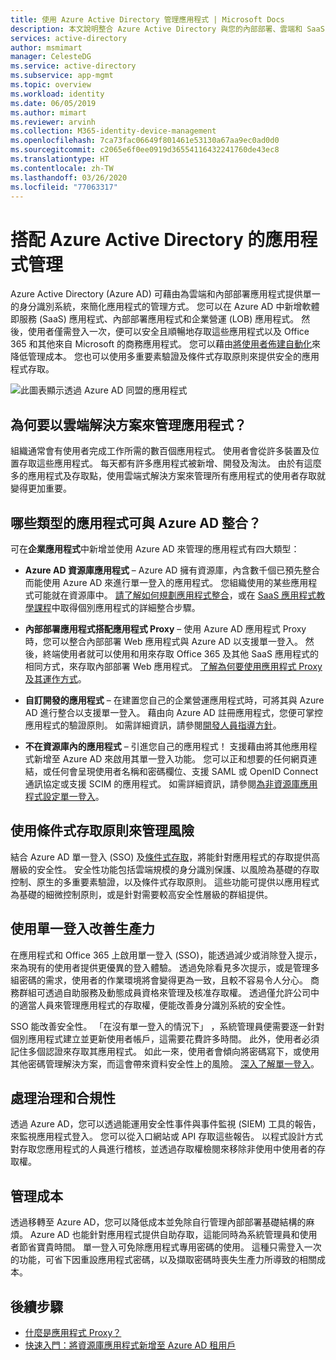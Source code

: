 ```yaml
---
title: 使用 Azure Active Directory 管理應用程式 | Microsoft Docs
description: 本文說明整合 Azure Active Directory 與您的內部部署、雲端和 SaaS 應用程式的優點。
services: active-directory
author: msmimart
manager: CelesteDG
ms.service: active-directory
ms.subservice: app-mgmt
ms.topic: overview
ms.workload: identity
ms.date: 06/05/2019
ms.author: mimart
ms.reviewer: arvinh
ms.collection: M365-identity-device-management
ms.openlocfilehash: 7ca73fac06649f801461e53130a67aa9ec0ad0d0
ms.sourcegitcommit: c2065e6f0ee0919d36554116432241760de43ec8
ms.translationtype: HT
ms.contentlocale: zh-TW
ms.lasthandoff: 03/26/2020
ms.locfileid: "77063317"
---
```

# <a name="application-management-with-azure-active-directory"></a>搭配 Azure Active Directory 的應用程式管理

Azure Active Directory (Azure AD) 可藉由為雲端和內部部署應用程式提供單一的身分識別系統，來簡化應用程式的管理方式。 您可以在 Azure AD 中新增軟體即服務 (SaaS) 應用程式、內部部署應用程式和企業營運 (LOB) 應用程式。 然後，使用者僅需登入一次，便可以安全且順暢地存取這些應用程式以及 Office 365 和其他來自 Microsoft 的商務應用程式。 您可以藉由[將使用者佈建自動化](../app-provisioning/user-provisioning.md)來降低管理成本。 您也可以使用多重要素驗證及條件式存取原則來提供安全的應用程式存取。

![此圖表顯示透過 Azure AD 同盟的應用程式](media/what-is-application-management/app-management-overview.png)

## <a name="why-manage-applications-with-a-cloud-solution"></a>為何要以雲端解決方案來管理應用程式？

組織通常會有使用者完成工作所需的數百個應用程式。 使用者會從許多裝置及位置存取這些應用程式。 每天都有許多應用程式被新增、開發及淘汰。 由於有這麼多的應用程式及存取點，使用雲端式解決方案來管理所有應用程式的使用者存取就變得更加重要。

## <a name="what-types-of-applications-can-i-integrate-with-azure-ad"></a>哪些類型的應用程式可與 Azure AD 整合？

可在**企業應用程式**中新增並使用 Azure AD 來管理的應用程式有四大類型：

- **Azure AD 資源庫應用程式** – Azure AD 擁有資源庫，內含數千個已預先整合而能使用 Azure AD 來進行單一登入的應用程式。 您組織使用的某些應用程式可能就在資源庫中。 [請了解如何規劃應用程式整合](plan-an-application-integration.md)，或在 [SaaS 應用程式教學課程](https://docs.microsoft.com/azure/active-directory/saas-apps/)中取得個別應用程式的詳細整合步驟。

- **內部部署應用程式搭配應用程式 Proxy** – 使用 Azure AD 應用程式 Proxy 時，您可以整合內部部署 Web 應用程式與 Azure AD 以支援單一登入。 然後，終端使用者就可以使用和用來存取 Office 365 及其他 SaaS 應用程式的相同方式，來存取內部部署 Web 應用程式。 [了解為何要使用應用程式 Proxy 及其運作方式](what-is-application-proxy.md)。

- **自訂開發的應用程式** – 在建置您自己的企業營運應用程式時，可將其與 Azure AD 進行整合以支援單一登入。 藉由向 Azure AD 註冊應用程式，您便可掌控應用程式的驗證原則。 如需詳細資訊，請參閱[開發人員指導方針](developer-guidance-for-integrating-applications.md)。

- **不在資源庫內的應用程式** – 引進您自己的應用程式！ 支援藉由將其他應用程式新增至 Azure AD 來啟用其單一登入功能。 您可以正和想要的任何網頁連結，或任何會呈現使用者名稱和密碼欄位、支援 SAML 或 OpenID Connect 通訊協定或支援 SCIM 的應用程式。 如需詳細資訊，請參閱[為非資源庫應用程式設定單一登入](configure-single-sign-on-non-gallery-applications.md)。

## <a name="manage-risk-with-conditional-access-policies"></a>使用條件式存取原則來管理風險

結合 Azure AD 單一登入 (SSO) 及[條件式存取](https://docs.microsoft.com/azure/active-directory/conditional-access/overview)，將能針對應用程式的存取提供高層級的安全性。 安全性功能包括雲端規模的身分識別保護、以風險為基礎的存取控制、原生的多重要素驗證，以及條件式存取原則。 這些功能可提供以應用程式為基礎的細微控制原則，或是針對需要較高安全性層級的群組提供。

## <a name="improve-productivity-with-single-sign-on"></a>使用單一登入改善生產力

在應用程式和 Office 365 上啟用單一登入 (SSO)，能透過減少或消除登入提示，來為現有的使用者提供更優異的登入體驗。 透過免除看見多次提示，或是管理多組密碼的需求，使用者的作業環境將會變得更為一致，且較不容易令人分心。 商務群組可透過自助服務及動態成員資格來管理及核准存取權。 透過僅允許公司中的適當人員來管理應用程式的存取權，便能改善身分識別系統的安全性。

SSO 能改善安全性。 「在沒有單一登入的情況下」  ，系統管理員便需要逐一針對個別應用程式建立並更新使用者帳戶，這需要花費許多時間。 此外，使用者必須記住多個認證來存取其應用程式。 如此一來，使用者會傾向將密碼寫下，或使用其他密碼管理解決方案，而這會帶來資料安全性上的風險。 [深入了解單一登入](what-is-single-sign-on.md)。

## <a name="address-governance-and-compliance"></a>處理治理和合規性

透過 Azure AD，您可以透過能運用安全性事件與事件監視 (SIEM) 工具的報告，來監視應用程式登入。 您可以從入口網站或 API 存取這些報告。 以程式設計方式對存取您應用程式的人員進行稽核，並透過存取權檢閱來移除非使用中使用者的存取權。

## <a name="manage-costs"></a>管理成本

透過移轉至 Azure AD，您可以降低成本並免除自行管理內部部署基礎結構的麻煩。 Azure AD 也能針對應用程式提供自助存取，這能同時為系統管理員和使用者節省寶貴時間。 單一登入可免除應用程式專用密碼的使用。 這種只需登入一次的功能，可省下因重設應用程式密碼，以及擷取密碼時喪失生產力所導致的相關成本。

## <a name="next-steps"></a>後續步驟

- [什麼是應用程式 Proxy？](what-is-application-proxy.md)
- [快速入門：將資源庫應用程式新增至 Azure AD 租用戶](add-application-portal.md)
